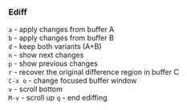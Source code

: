 ### Ediff

`a` - apply changes from buffer A<br>
`b` - apply changes from buffer B<br>
`d` - keep both variants (A+B)<br>
`n` - show next changes<br>
`p` - show previous changes<br>
`r` - recover the original difference region in buffer C<br>
`C-x o` - change focused buffer window<br>
`v` - scroll bottom<br>
`M-v` - scroll up
`q` - end ediffing


